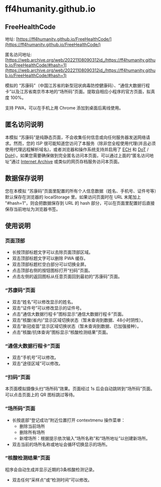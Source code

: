 # ff4humanity.github.io

## FreeHealthCode

地址: [https://ff4humanity.github.io/FreeHealthCode/](https://ff4humanity.github.io/FreeHealthCode/)

匿名访问地址: [https://web.archive.org/web/20221108090312id_/https://ff4humanity.github.io/FreeHealthCode/#hash=1](https://web.archive.org/web/20221108090312id_/https://ff4humanity.github.io/FreeHealthCode/#hash=1)


模拟的 “苏康码”（中国江苏省的新型冠状病毒防控健康码）、“通信大数据行程卡”以及江苏省南京市本地的“场所码”页面。提取自相应小程序的官方页面，拟真度 100%。

支持 PWA，可以在手机上用 Chrome 添加到桌面后离线使用。

## 匿名访问说明

本模拟 “苏康码”是纯静态页面，不会收集任何信息或向任何服务器发送网络请求。然而，您的 ISP 很可能知道您访问了本服务（除非您全程使用代理(并且必须使用代理远程解析域名)，或者浏览器和操作系统支持并启用了 [ECH](https://blog.cloudflare.com/encrypted-client-hello/) 和 [DoT](https://en.wikipedia.org/wiki/DNS_over_TLS) / [DoH](https://en.wikipedia.org/wiki/DNS_over_HTTPS)）。如果您需要确保做到完全匿名访问本页面，可以通过上面的“匿名访问地址”通过 [Internet Archive](https://archive.org/web/) 或类似的网页存档服务访问本页面。

## 数据保存说明

您在本模拟 “苏康码”页面里配置的所有个人信息数据（姓名、手机号、证件号等）默认保存在浏览器的 localStorage 里。如果访问页面时在 URL 末尾加上 "#hash=1"，则会把数据保存到 URL 的 hash 部分，可以在页面里配置好后直接保存当前地址为浏览器书签。

## 使用说明

### 页面顶部

* 长按顶部标题文字可以去除页面顶部区域。
* 双击顶部标题文字可以删除 PWA 缓存。
* 双击顶部标题栏空白部分可以切换全屏。
* 点击顶部右侧的按钮图标打开“扫码”页面。
* 点击左侧的返回图标从任意页面回到最初的“苏康码”页面。

### “苏康码”页面

* 双击“姓名”可以修改显示的姓名。
* 双击“证件号”可以修改显示的证件号。
* 点击“通信大数据行程卡”图标显示“通信大数据行程卡”页面。
* 双击“核酸(省内)”显示区域切换状态（暂未查询到数据、48小时阴性）。
* 双击“新冠疫苗”显示区域切换状态（暂未查询到数据、已加强接种）。
* 点击“核酸/抗体查询”图标显示“核酸检测结果”页面。
  
### “通信大数据行程卡”页面

* 双击“手机号”可以修改。
* 双击“途径区域”可以修改。

### “扫码”页面

本页面模拟摄像头扫“场所码”效果。页面经过 1s 后会自动跳转到“场所码”页面。可以点击页面上的 QR 图标跳过等待。

### “场所码”页面

* 长按底部“登记成功”附近位置打开 contextmenu 操作菜单：
  * 删除当前场所
  * 删除所有场所
  * 新增场所：根据提示依次输入“场所名称”和“场所地址”以创建新场所。
* 双击当前的场所名称或地址会循环切换显示的场所。

### “核酸检测结果”页面

程序会自动生成并显示近期的3条核酸检测记录。

* 双击任何“采样点”或“检测时间”可以修改。

